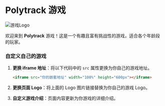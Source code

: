 # Polytrack 游戏

![游戏Logo](https://github.com/user-attachments/assets/42228fbf-a839-4e74-8d9a-c337f86e1e58)

欢迎来到 **Polytrack** 游戏！这是一个有趣且富有挑战性的游戏，适合各个年龄段的玩家。

### 自定义自己的游戏

1. **更换 iframe 地址**：将以下代码中的 `src` 属性更换为你自己的游戏地址。

   ```html
   <iframe src="你的嵌套地址" width="100%" height="600px"></iframe>

2. **更换页面 Logo**：将上面的 Logo 图片链接替换为你自己的游戏 Logo。

3. **自定义游戏介绍**：页面内容更新为你游戏的详细介绍。
